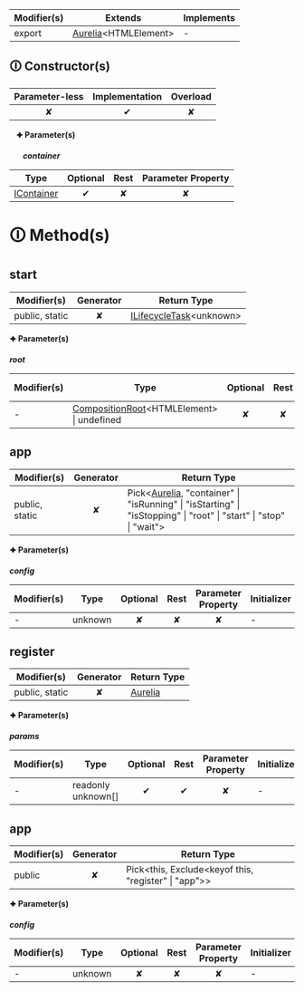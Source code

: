 | Modifier(s)                            | Extends                      | Implements                                    |
|----------------------------------------|------------------------------|-----------------------------------------------|
| export | [Aurelia](https://hamedfathi.gitbook.io/aurelia-2-doc-api/aurelia/class/quick-start/aurelia)&lt;HTMLElement&gt; | - |

## &#128712; Constructor(s)

| Parameter-less                         | Implementation                          | Overload                          |
|:--------------------------------------:|:---------------------------------------:|:---------------------------------:|
| ✘ | ✔ | ✘ |

&nbsp;&nbsp; **&#128966; Parameter(s)**

&nbsp;&nbsp;&nbsp;&nbsp;&nbsp; _**container**_

| Type                        | Optional                           | Rest                          | Parameter Property                          |
|-----------------------------|:----------------------------------:|:-----------------------------:|:-------------------------------------------:|
| [IContainer](https://hamedfathi.gitbook.io/aurelia-2-doc-api/kernel/interface/di/icontainer) | ✔  | ✘ | ✘ |

# &#128712; Method(s)

## start

| Modifier(s)                              | Generator                          | Return Type                       |
|------------------------------------------|:----------------------------------:|-----------------------------------|
| public, static | ✘ | [ILifecycleTask](https://hamedfathi.gitbook.io/aurelia-2-doc-api/runtime/interface/lifecycle-task/ilifecycletask)&lt;unknown&gt; |

**&#128966; Parameter(s)**

_**root**_

| Modifier(s)                              | Type                        | Optional                           | Rest                          | Parameter Property                          | Initializer                       |
|------------------------------------------|-----------------------------|:----------------------------------:|:-----------------------------:|:-------------------------------------------:|-----------------------------------|
| - | [CompositionRoot](https://hamedfathi.gitbook.io/aurelia-2-doc-api/runtime/class/aurelia/compositionroot)&lt;HTMLElement&gt; &#124; undefined | ✘  | ✘ | ✘ | - |

## app

| Modifier(s)                              | Generator                          | Return Type                       |
|------------------------------------------|:----------------------------------:|-----------------------------------|
| public, static | ✘ | Pick&lt;[Aurelia](https://hamedfathi.gitbook.io/aurelia-2-doc-api/aurelia/class/quick-start/aurelia), "container" &#124; "isRunning" &#124; "isStarting" &#124; "isStopping" &#124; "root" &#124; "start" &#124; "stop" &#124; "wait"&gt; |

**&#128966; Parameter(s)**

_**config**_

| Modifier(s)                              | Type                        | Optional                           | Rest                          | Parameter Property                          | Initializer                       |
|------------------------------------------|-----------------------------|:----------------------------------:|:-----------------------------:|:-------------------------------------------:|-----------------------------------|
| - | unknown | ✘  | ✘ | ✘ | - |

## register

| Modifier(s)                              | Generator                          | Return Type                       |
|------------------------------------------|:----------------------------------:|-----------------------------------|
| public, static | ✘ | [Aurelia](https://hamedfathi.gitbook.io/aurelia-2-doc-api/aurelia/class/quick-start/aurelia) |

**&#128966; Parameter(s)**

_**params**_

| Modifier(s)                              | Type                        | Optional                           | Rest                          | Parameter Property                          | Initializer                       |
|------------------------------------------|-----------------------------|:----------------------------------:|:-----------------------------:|:-------------------------------------------:|-----------------------------------|
| - | readonly unknown[] | ✔  | ✔ | ✘ | - |

## app

| Modifier(s)                              | Generator                          | Return Type                       |
|------------------------------------------|:----------------------------------:|-----------------------------------|
| public | ✘ | Pick&lt;this, Exclude&lt;keyof this, "register" &#124; "app"&gt;&gt; |

**&#128966; Parameter(s)**

_**config**_

| Modifier(s)                              | Type                        | Optional                           | Rest                          | Parameter Property                          | Initializer                       |
|------------------------------------------|-----------------------------|:----------------------------------:|:-----------------------------:|:-------------------------------------------:|-----------------------------------|
| - | unknown | ✘  | ✘ | ✘ | - |